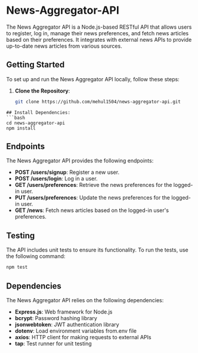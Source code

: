 # News-Aggregator-API

The News Aggregator API is a Node.js-based RESTful API that allows users to register, log in, manage their news preferences, and fetch news articles based on their preferences. It integrates with external news APIs to provide up-to-date news articles from various sources.

## Getting Started

To set up and run the News Aggregator API locally, follow these steps:

1. **Clone the Repository**: 
   ```bash
   git clone https://github.com/mehul1504/news-aggregator-api.git
```
## Install Dependencies:
```bash
cd news-aggregator-api
npm install
```






## Endpoints

The News Aggregator API provides the following endpoints:

- **POST /users/signup**: Register a new user.
- **POST /users/login**: Log in a user.
- **GET /users/preferences**: Retrieve the news preferences for the logged-in user.
- **PUT /users/preferences**: Update the news preferences for the logged-in user.
- **GET /news**: Fetch news articles based on the logged-in user's preferences.

## Testing

The API includes unit tests to ensure its functionality. To run the tests, use the following command:
```bash
npm test
```

## Dependencies

The News Aggregator API relies on the following dependencies:

- **Express.js**: Web framework for Node.js
- **bcrypt**: Password hashing library
- **jsonwebtoken**: JWT authentication library
- **dotenv**: Load environment variables from.env file
- **axios**: HTTP client for making requests to external APIs
- **tap**: Test runner for unit testing


